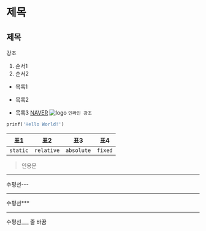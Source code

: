 # 제목

## 제목

강조

1. 순서1
2. 순서2

- 목록1

- 목록2

- 목록3
  [NAVER](https://naver.com/)
  ![logo](http://www.gstatic.com/webp/gallery/5.jpg)
  `인라인 강조`

```python
prinf('Hello World!')
```

| 표1      | 표2        | 표3        | 표4     |
| -------- | ---------- | ---------- | ------- |
| `static` | `relative` | `absolute` | `fixed` |

> 인용문

------

수평선---

------

수평선***

------

수평선___
줄
바꿈